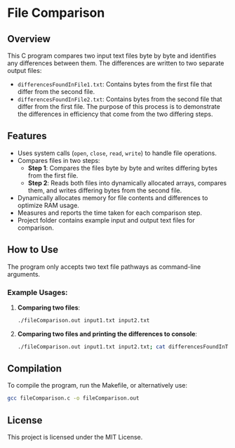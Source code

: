 # File Comparison 

## Overview

This C program compares two input text files byte by byte and identifies any differences between them. The differences are written to two separate output files: 
- `differencesFoundInFile1.txt`: Contains bytes from the first file that differ from the second file.
- `differencesFoundInFile2.txt`: Contains bytes from the second file that differ from the first file.
The purpose of this process is to demonstrate the differences in efficiency that come from the two differing steps.

## Features

- Uses system calls (`open`, `close`, `read`, `write`) to handle file operations.
- Compares files in two steps:
  - **Step 1**: Compares the files byte by byte and writes differing bytes from the first file.
  - **Step 2**: Reads both files into dynamically allocated arrays, compares them, and writes differing bytes from the second file.
- Dynamically allocates memory for file contents and differences to optimize RAM usage.
- Measures and reports the time taken for each comparison step.
- Project folder contains example input and output text files for comparison.

## How to Use

The program only accepts two text file pathways as command-line arguments.

### Example Usages:

1. **Comparing two files**:
   ```bash
   ./fileComparison.out input1.txt input2.txt

2. **Comparing two files and printing the differences to console**:
   ```bash
   ./fileComparison.out input1.txt input2.txt; cat differencesFoundInText1.txt differencesFoundInFile2.txt;
   
## Compilation

To compile the program, run the Makefile, or alternatively use:
  ```bash
  gcc fileComparison.c -o fileComparison.out
  ```
## License

This project is licensed under the MIT License.
